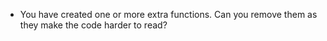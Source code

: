 - You have created one or more extra functions. Can you remove them as they make the code harder to read?